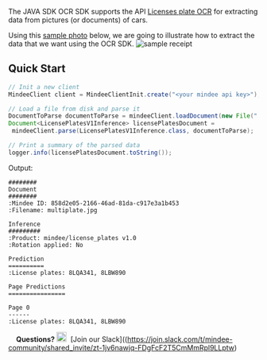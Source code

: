 The JAVA SDK OCR SDK supports the  API  [Licenses plate OCR](https://developers.mindee.com/docs/license-plates-ocr-nodejs)  for extracting data from pictures (or documents) of cars.

Using this [sample photo](https://files.readme.io/ffc127d-sample_receipt.jpg) below, we are going to illustrate how to extract the data that we want using the OCR SDK.
![sample receipt](https://files.readme.io/fd6086e-license_plate.jpg)

## Quick Start
```java
// Init a new client
MindeeClient client = MindeeClientInit.create("<your mindee api key>");

// Load a file from disk and parse it
DocumentToParse documentToParse = mindeeClient.loadDocument(new File("./a74eaa5-c8e283b-sample_invoice.jpeg"));
Document<LicensePlatesV1Inference> licensePlatesDocument =
 mindeeClient.parse(LicensePlatesV1Inference.class, documentToParse);

// Print a summary of the parsed data
logger.info(licensePlatesDocument.toString());
```

Output:
```
########
Document
########
:Mindee ID: 858d2e05-2166-46ad-81da-c917e3a1b453
:Filename: multiplate.jpg

Inference
#########
:Product: mindee/license_plates v1.0
:Rotation applied: No

Prediction
==========
:License plates: 8LQA341, 8LBW890

Page Predictions
================

Page 0
------
:License plates: 8LQA341, 8LBW890
``` 

&nbsp;
&nbsp;
**Questions?**
<img alt="Slack Logo Icon" style="display:inline!important" src="https://files.readme.io/5b83947-Slack.png" width="20" height="20">&nbsp;&nbsp;[Join our Slack]((https://join.slack.com/t/mindee-community/shared_invite/zt-1jv6nawjq-FDgFcF2T5CmMmRpl9LLptw)
